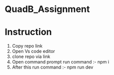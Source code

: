 # QuadB_Assignment

# Instruction
1. Copy repo link
2. Open Vs code editor
3. clone repo via link
4. Open command prompt run command :- npm i
5. After this run command :- npm run dev 

 
